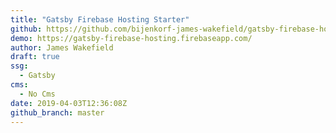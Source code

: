 ```yaml
---
title: "Gatsby Firebase Hosting Starter"
github: https://github.com/bijenkorf-james-wakefield/gatsby-firebase-hosting-starter
demo: https://gatsby-firebase-hosting.firebaseapp.com/
author: James Wakefield
draft: true
ssg:
  - Gatsby
cms:
  - No Cms
date: 2019-04-03T12:36:08Z
github_branch: master
---
```

